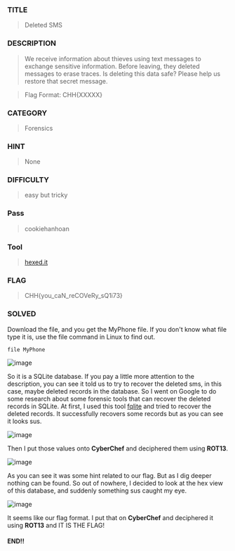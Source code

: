 ### TITLE
>Deleted SMS
### DESCRIPTION
>We receive information about thieves using text messages to exchange sensitive information. Before leaving, they deleted messages to erase traces. Is deleting this data safe? Please help us restore that secret message.

>Flag Format: CHH{XXXXX}

### CATEGORY
>Forensics
### HINT
>None
### DIFFICULTY
>easy but tricky
### Pass
>cookiehanhoan
### Tool
>[hexed.it](https://hexed.it/)
### FLAG
>CHH{you_caN_reCOVeRy_sQ1i73}
### SOLVED
Download the file, and you get the MyPhone file. If you don't know what file type it is, use the file command in Linux to find out.
```
file MyPhone
```
![image](https://github.com/user-attachments/assets/8eb0f7eb-9c8d-4cd7-9549-7d8722a9729a)

So it is a SQLite database. If you pay a little more attention to the description, you can see it told us to try to recover the deleted sms, in this case, maybe deleted records in the database. So I went on Google to do some research about some forensic tools that can recover the deleted records in SQLite. At first, I used this tool [fqlite](https://github.com/pawlaszczyk/fqlite) and tried to recover the deleted records. It successfully recovers some records but as you can see it looks sus. 

![image](https://github.com/user-attachments/assets/1d2864b5-8218-4464-b919-e2914ea5d179)

Then I put those values onto __CyberChef__ and deciphered them using __ROT13__.

![image](https://github.com/user-attachments/assets/5a099f37-ecbe-4f17-8c93-83a7f9a33a4e)

As you can see it was some hint related to our flag. But as I dig deeper nothing can be found. So out of nowhere, I decided to look at the hex view of this database, and suddenly something sus caught my eye.

![image](https://github.com/user-attachments/assets/669971fe-296e-4a98-9022-59f6d0802a45)

 It seems like our flag format. I put that on __CyberChef__ and deciphered it using __ROT13__ and IT IS THE FLAG!

#### END!!
